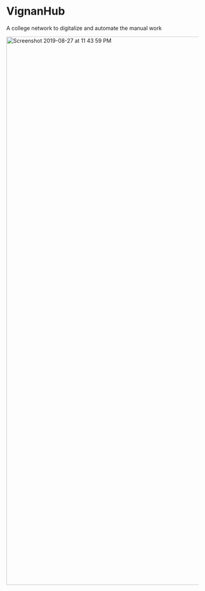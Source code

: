 # VignanHub
A college network to digitalize and automate the manual work 

<img width="1440" alt="Screenshot 2019-08-27 at 11 43 59 PM" src="https://user-images.githubusercontent.com/38378840/63799139-15514300-c929-11e9-9c49-707b42e79491.png">
